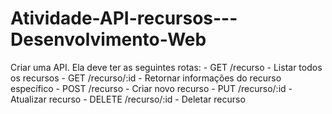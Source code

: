 # Atividade-API-recursos---Desenvolvimento-Web
Criar uma API.  Ela deve ter as seguintes rotas: - GET /recurso - Listar todos os recursos - GET /recurso/:id - Retornar informações do recurso específico - POST /recurso - Criar novo recurso - PUT /recurso/:id - Atualizar recurso - DELETE /recurso/:id - Deletar recurso
